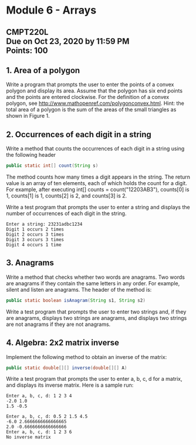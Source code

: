 # Module 6 - Arrays
CMPT220L\
Due on Oct 23, 2020 by 11:59 PM\
Points: 100
---


## 1. Area of a polygon
Write a program that prompts the user to enter the points of a convex polygon and
display its area. Assume that the polygon has six end points and the points are entered clockwise. For
the definition of a convex polygon, see http://www.mathopenref.com/polygonconvex.html. 
Hint: the total area of a polygon is the sum of the areas of the small triangles as shown in Figure 1.


## 2. Occurrences of each digit in a string
Write a method that counts the occurrences of each digit in a
string using the following header
```java
public static int[] count(String s)
```

The method counts how many times a digit appears in the string. The return value is an array of
ten elements, each of which holds the count for a digit. 
For example, after executing int[] counts = count("12203AB3"), counts[0] is 1, counts[1] is 1, counts[2] is 2, and counts[3] is 2. 

Write a test program that prompts the user to enter a string and displays the number of occurrences of each
digit in the string.
```
Enter a string: 23231adbc1234
Digit 1 occurs 2 times
Digit 2 occurs 3 times
Digit 3 occurs 3 times
Digit 4 occurs 1 time
```
## 3. Anagrams
Write a method that checks whether two words are anagrams. Two words are anagrams
if they contain the same letters in any order. For example, silent and listen are anagrams. The header
of the method is:
```java
public static boolean isAnagram(String s1, String s2)
```
Write a test program that prompts the user to enter two strings and, if they are anagrams, displays
two strings are anagrams, and displays two strings are not anagrams if they are not anagrams.

## 4. Algebra: 2x2 matrix inverse

Implement the following method to obtain an inverse of the matrix:
```java
public static double[][] inverse(double[][] A)
```

Write a test program that prompts the user to enter a, b, c, d for a matrix, and displays its inverse
matrix. Here is a sample run:
```
Enter a, b, c, d: 1 2 3 4
-2.0 1.0
1.5 -0.5
```
```
Enter a, b, c, d: 0.5 2 1.5 4.5
-6.0 2.6666666666666665
2.0 -0.6666666666666666
Enter a, b, c, d: 1 2 3 6
No inverse matrix
```